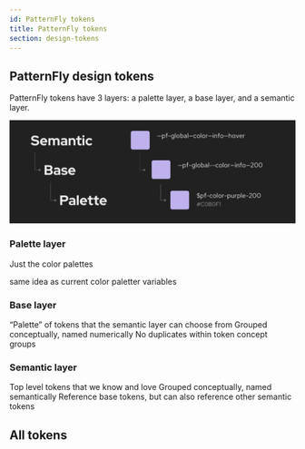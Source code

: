 ```yaml
---
id: PatternFly tokens
title: PatternFly tokens
section: design-tokens
---
```


## PatternFly design tokens

PatternFly tokens have 3 layers: a palette layer, a base layer, and a semantic layer. 

![Design layers example](./img/design-layers-example.png)

### Palette layer 

Just the color palettes 

same idea as current color paletter variables



### Base layer 

“Palette” of tokens that the semantic layer can choose from
Grouped conceptually, named numerically
No duplicates within token concept groups

### Semantic layer

Top level tokens that we know and love
Grouped conceptually, named semantically
Reference base tokens, but can also reference other semantic tokens

## All tokens
